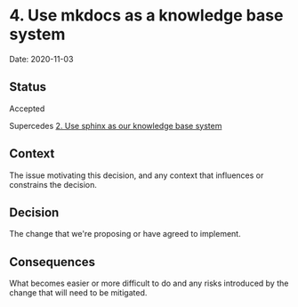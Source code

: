# 4. Use mkdocs as a knowledge base system

Date: 2020-11-03

## Status

Accepted

Supercedes [2. Use sphinx as our knowledge base system](0002-use-sphinx-as-our-knowledge-base-system.md)

## Context

The issue motivating this decision, and any context that influences or constrains the decision.

## Decision

The change that we're proposing or have agreed to implement.

## Consequences

What becomes easier or more difficult to do and any risks introduced by the change that will need to be mitigated.
